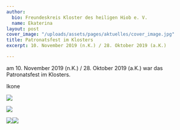 ```yaml
---
author:
  bio: Freundeskreis Kloster des heiligen Hiob e. V.
  name: Ekaterina
layout: post
cover_image: "/uploads/assets/pages/aktuelles/cover_image.jpg"
title: Patronatsfest im Klosters
excerpt: 10. November 2019 (n.K.) / 28. Oktober 2019 (a.K.)

---
```

am 10. November 2019 (n.K.) / 28. Oktober 2019 (a.K.) war das Patronatsfest im Klosters. 

Ikone 

![](https://res.cloudinary.com/hiobmon/image/upload/v1574017862/media/2019/DSC_9343_khn7md.jpg)

![](https://res.cloudinary.com/hiobmon/image/upload/v1574017877/media/2019/DSC_9364_zxddee.jpg)

![](https://res.cloudinary.com/hiobmon/image/upload/v1574017892/media/2019/DSC_9348_md3wut.jpg)![](https://res.cloudinary.com/hiobmon/image/upload/v1574017903/media/2019/DSC_9359_vjqdnf.jpg)